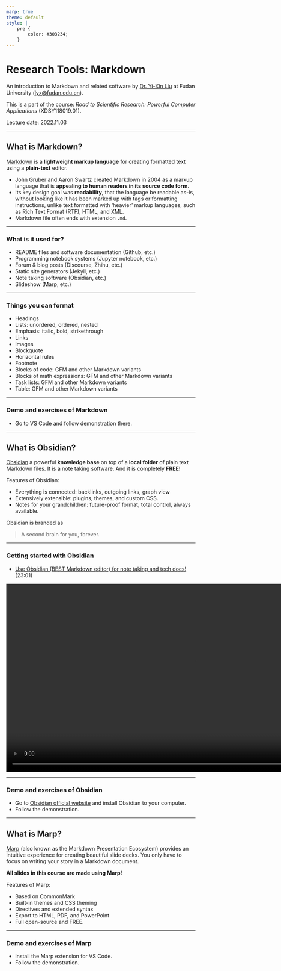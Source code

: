 ```yaml
---
marp: true
theme: default
style: |
    pre {
        color: #303234;
    }
---
```


<!--
backgroundColor: #191a2e
color: skyblue
-->
# Research Tools: Markdown

An introduction to Markdown and related software by [Dr. Yi-Xin Liu](http://www.yxliu.group) at Fudan University (lyx@fudan.edu.cn).

This is a part of the course: *Road to Scientific Research: Powerful Computer Applications* (XDSY118019.01).

Lecture date: 2022.11.03

---

<!-- _paginate: true -->
## What is Markdown?

[Markdown](https://daringfireball.net/projects/markdown/) is a **lightweight markup language** for creating formatted text using a **plain-text** editor.

- John Gruber and Aaron Swartz created Markdown in 2004 as a markup language that is **appealing to human readers in its source code form**.
- Its key design goal was **readability**, that the language be readable as-is, without looking like it has been marked up with tags or formatting instructions, unlike text formatted with ‘heavier’ markup languages, such as Rich Text Format (RTF), HTML, and XML.
- Markdown file often ends with extension `.md`.

---

### What is it used for?

- README files and software documentation (Github, etc.)
- Programming notebook systems (Jupyter notebook, etc.)
- Forum & blog posts (Discourse, Zhihu, etc.)
- Static site generators (Jekyll, etc.)
- Note taking software (Obsidian, etc.)
- Slideshow (Marp, etc.)

---

### Things you can format
- Headings
- Lists: unordered, ordered, nested
- Emphasis: italic, bold, strikethrough
- Links
- Images
- Blockquote
- Horizontal rules
- Footnote
- Blocks of code: GFM and other Markdown variants
- Blocks of math expressions: GFM and other Markdown variants
- Task lists: GFM and other Markdown variants
- Table: GFM and other Markdown variants

---

### Demo and exercises of Markdown

- Go to VS Code and follow demonstration there.

---

## What is Obsidian?

[Obsidian](https://obsidian.md/) a powerful **knowledge base** on top of
a **local folder** of plain text Markdown files. It is a note taking software. And it is completely **FREE**!

Features of Obsidian:

- Everything is connected: backlinks, outgoing links, graph view
- Extensively extensible: plugins, themes, and custom CSS.
- Notes for your grandchildren: future-proof format, total control, always available.

Obsidian is branded as

> A second brain for you, forever.

---

### Getting started with Obsidian

- [Use Obsidian (BEST Markdown editor) for note taking and tech docs!](https://youtu.be/cBzc5r-FNW0) (23:01)

<video height="500" controls>
    <source src="obsidian.mp4">
</video>

---

### Demo and exercises of Obsidian

- Go to [Obsidian official website](https://obsidian.md/) and install Obsidian to your computer.
- Follow the demonstration.

---

## What is Marp?

[Marp](https://marp.app/) (also known as the Markdown Presentation Ecosystem) provides an intuitive experience for creating beautiful slide decks. You only have to focus on writing your story in a Markdown document.

**All slides in this course are made using Marp!**

Features of Marp:

- Based on CommonMark
- Built-in themes and CSS theming
- Directives and extended syntax
- Export to HTML, PDF, and PowerPoint
- Full open-source and FREE.

---

### Demo and exercises of Marp

- Install the Marp extension for VS Code.
- Follow the demonstration.